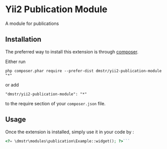 Yii2 Publication Module
=======================
A module for publications

Installation
------------

The preferred way to install this extension is through [composer](http://getcomposer.org/download/).

Either run

```
php composer.phar require --prefer-dist dmstr/yii2-publication-module "*"
```

or add

```
"dmstr/yii2-publication-module": "*"
```

to the require section of your `composer.json` file.


Usage
-----

Once the extension is installed, simply use it in your code by  :

```php
<?= \dmstr\modules\publication\Example::widget(); ?>```